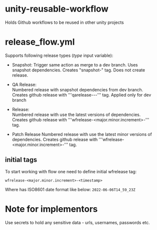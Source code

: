 # unity-reusable-workflow
Holds Github workflows to be reused in other unity projects

# release_flow.yml
Supports following release types (_type_ input variable):

- Snapshot:
 Trigger same action as merge to a dev branch. Uses snapshot dependencies.
 Creates "snapshot-<timestamp>" tag.
 Does not create release.

- QA Release:          
  Numbered release with snapshot dependencies from dev branch.
  Creates github release with '''qarelease-<releaseversion>-<RC><increment>-<timestamp>''' tag.
  Applied only for dev branch
 
- Release:          
  Numbered release with use the latest versions of dependencies.
  Creates github release with '''wfrelease-<major.minor.increment>-<timestamp>''' tag.

- Patch Release
  Numbered release with use the latest minor versions of dependencies.
  Creates github release with '''wfrelease-<major.minor.increment>-<timestamp>''' tag.

## initial tags
To start working with flow one need to define initial wfrelease tag:
```
wfrelease-<major.minor.increment>-<timestamp>
```
Where <timestamp> has ISO8601 date format like below:
```2022-06-06T14_59_23Z```

# Note for implementors
Use secrets to hold any sensitive data - urls, usernames, passwords etc.  
